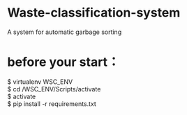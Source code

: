 # Waste-classification-system
A system for automatic garbage sorting

# before your start：
$ virtualenv WSC_ENV  
$ cd /WSC_ENV/Scripts/activate  
$ activate  
$ pip install -r requirements.txt  
